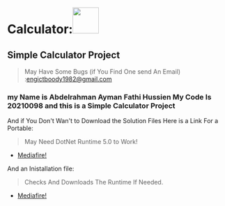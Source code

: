 # Calculator:<img src="https://upload.wikimedia.org/wikipedia/commons/thumb/3/3c/GNOME_Calculator_icon_2021.svg/1200px-GNOME_Calculator_icon_2021.svg.png" width = "60" height="60">
## Simple Calculator Project
>May Have Some Bugs (if You Find One send An Email) :engictboody1982@gmail.com
### my Name is Abdelrahman Ayman Fathi Hussien My Code Is 20210098 and this is a Simple Calculator Project
And if You Don't Wan't to Download the Solution Files Here is a Link For a Portable:
>May Need DotNet Runtime 5.0 to Work!
+ [Mediafire!](https://www.mediafire.com/file/ew07baiy53a5zv0/Debug.rar/file)

And an Inistallation file:
>Checks And Downloads The Runtime If Needed.

+ [Mediafire!](https://www.mediafire.com/file/owrtlf0j172gliu/proj+simple+calc.rar/file)
